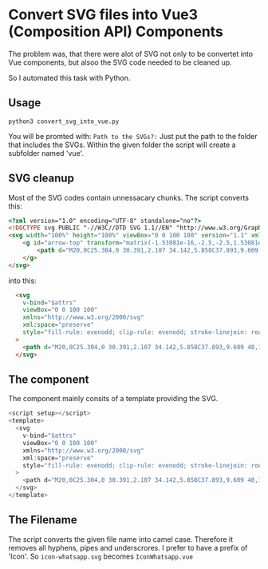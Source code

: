 # Convert SVG files into Vue3 (Composition API) Components

The problem was, that there were alot of SVG not only to be convertet into Vue components, but alsoo the SVG code needed to be cleaned up.

So I automated this task with Python.

## Usage
``python3 convert_svg_into_vue.py``

You will be promted with: ``Path to the SVGs?:``
Just put the path to the folder that includes the SVGs.
Within the given folder the script will create a subfolder named 'vue'.

## SVG cleanup
Most of the SVG codes contain unnessacary chunks. The script converts this:

``` HTML
<?xml version="1.0" encoding="UTF-8" standalone="no"?>
<!DOCTYPE svg PUBLIC "-//W3C//DTD SVG 1.1//EN" "http://www.w3.org/Graphics/SVG/1.1/DTD/svg11.dtd">
<svg width="100%" height="100%" viewBox="0 0 100 100" version="1.1" xmlns="http://www.w3.org/2000/svg" xmlns:xlink="http://www.w3.org/1999/xlink" xml:space="preserve" xmlns:serif="http://www.serif.com/" style="fill-rule:evenodd;clip-rule:evenodd;stroke-linejoin:round;stroke-miterlimit:2;">
    <g id="arrow-top" transform="matrix(-1.53081e-16,-2.5,-2.5,1.53081e-16,100,100)">
        <path d="M20,0C25.304,0 30.391,2.107 34.142,5.858C37.893,9.609 40,14.696 40,20C40,25.304 37.893,30.391 34.142,34.142C30.391,37.893 25.304,40 20,40C14.696,40 9.609,37.893 5.858,34.142C2.107,30.391 0,25.304 0,20C0,14.696 2.107,9.609 5.858,5.858C9.609,2.107 14.696,0 20,0ZM4,20C4,24.244 5.686,28.313 8.686,31.314C11.687,34.314 15.757,36 20,36C24.244,36 28.313,34.314 31.314,31.314C34.314,28.313 36,24.244 36,20C36,15.757 34.314,11.687 31.314,8.686C28.313,5.686 24.244,4 20,4C15.757,4 11.687,5.686 8.686,8.686C5.686,11.687 4,15.757 4,20ZM25.08,21.4L18,28.5L15.18,25.68L20.8,20L15.2,14.34L18,11.52L26.48,20L25.08,21.4Z" style="fill-rule:nonzero;"/>
    </g>
</svg>
```

into this:

``` HTML
  <svg
    v-bind="$attrs"
    viewBox="0 0 100 100"
    xmlns="http://www.w3.org/2000/svg"
    xml:space="preserve"
    style="fill-rule: evenodd; clip-rule: evenodd; stroke-linejoin: round; stroke-miterlimit: 2"
  >
    <path d="M20,0C25.304,0 30.391,2.107 34.142,5.858C37.893,9.609 40,14.696 40,20C40,25.304 37.893,30.391 34.142,34.142C30.391,37.893 25.304,40 20,40C14.696,40 9.609,37.893 5.858,34.142C2.107,30.391 0,25.304 0,20C0,14.696 2.107,9.609 5.858,5.858C9.609,2.107 14.696,0 20,0ZM4,20C4,24.244 5.686,28.313 8.686,31.314C11.687,34.314 15.757,36 20,36C24.244,36 28.313,34.314 31.314,31.314C34.314,28.313 36,24.244 36,20C36,15.757 34.314,11.687 31.314,8.686C28.313,5.686 24.244,4 20,4C15.757,4 11.687,5.686 8.686,8.686C5.686,11.687 4,15.757 4,20ZM25.08,21.4L18,28.5L15.18,25.68L20.8,20L15.2,14.34L18,11.52L26.48,20L25.08,21.4Z" style="fill-rule:nonzero;"/>
  </svg>
```

## The component
The component mainly consits of a template providing the SVG.

``` javascript
<script setup></script>
<template>
  <svg
    v-bind="$attrs"
    viewBox="0 0 100 100"
    xmlns="http://www.w3.org/2000/svg"
    xml:space="preserve"
    style="fill-rule: evenodd; clip-rule: evenodd; stroke-linejoin: round; stroke-miterlimit: 2"
  >
    <path d="M20,0C25.304,0 30.391,2.107 34.142,5.858C37.893,9.609 40,14.696 40,20C40,25.304 37.893,30.391 34.142,34.142C30.391,37.893 25.304,40 20,40C14.696,40 9.609,37.893 5.858,34.142C2.107,30.391 0,25.304 0,20C0,14.696 2.107,9.609 5.858,5.858C9.609,2.107 14.696,0 20,0ZM4,20C4,24.244 5.686,28.313 8.686,31.314C11.687,34.314 15.757,36 20,36C24.244,36 28.313,34.314 31.314,31.314C34.314,28.313 36,24.244 36,20C36,15.757 34.314,11.687 31.314,8.686C28.313,5.686 24.244,4 20,4C15.757,4 11.687,5.686 8.686,8.686C5.686,11.687 4,15.757 4,20ZM25.08,21.4L18,28.5L15.18,25.68L20.8,20L15.2,14.34L18,11.52L26.48,20L25.08,21.4Z" style="fill-rule:nonzero;"/>
  </svg>
</template>
```

## The Filename
The script converts the given file name into camel case. Therefore it removes all hyphens, pipes and underscrores. I prefer to have a prefix of 'Icon'. So `icon-whatsapp.svg` becomes `IconWhatsapp.vue`